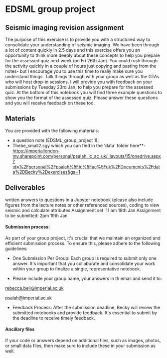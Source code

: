 # EDSML group project

## Seismic imaging revision assignment

The purpose of this exercise is to provide you with a structured way to consolidate your understanding of seismic imaging. We have been through a lot of content quickly in 2.5 days and this exercise offers you an opportunity to think more deeply about these concepts to help you prepare for the assessed quiz next week (on Fri 26th Jan). You could rush through the activity quickly in a couple of hours just copying and pasting from the notes- but I encourage you to use this time to really make sure you understand things. Talk things through with your group as well as the GTAs who will host drop-in sessions. I will provide you with feedback on your submissions by Tuesday 23rd Jan, to help you prepare for the assessed quiz. At the bottom of this notebook you will find three example questions to show you the format of the assessed quiz. Please answer these questions and you will receive feedback on these too.

## Materials

You are provided with the following materials:
- a question note (EDSML_group_project 1);
- Thebe_small2.sgy which you can find in the 'data' folder here**- https://imperiallondon-my.sharepoint.com/personal/psalah_ic_ac_uk/_layouts/15/onedrive.aspx?id=%2Fpersonal%2Fpsalah%5Fic%5Fac%5Fuk%2FDocuments%2Fdata%2DBecky%2Dexercises&ga=1 

## Deliverables
 written answers to questions in a Jupyter notebook (please also include figures from the lecture notes or other referenced sources), coding to view seismic and calculate attributes
Assignment set: 11 am 18th Jan
Assignment to be submitted: 2pm 19th Jan


#### Submission process:

As part of your group project, it's crucial that we maintain an organized and efficient submission process. To ensure this, please adhere to the following guidelines:

- One Submission Per Group: Each group is required to submit only one answer. It's important that you collaborate and consolidate your work within your group to finalize a single, representative notebook.

- Please include your group name, your answers in th email and send it to:

rebecca.bell@imperial.ac.uk

psalah@imperial.ac.uk

- Feedback Process: After the submission deadline, Becky will review the submitted notebooks and provide feedback. It's essential to submit by the deadline to receive timely feedback.



#### Ancillary files

If your code or answers depend on additional files, such as images, photos, or small data files, then make sure to include these in your submission as well.
